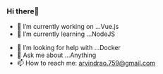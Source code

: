 ### Hi there👋


- 🔭 I’m currently working on ...Vue.js
- 🌱 I’m currently learning ...NodeJS
<!-- - 👯 I’m looking to collaborate on ... -->
- 🤔 I’m looking for help with ...Docker
- 💬 Ask me about ...Anything
- 📫 How to reach me: arvindrao.759@gmail.com
<!-- - 😄 Pronouns: ... -->
<!-- - ⚡ Fun fact: ... -->
